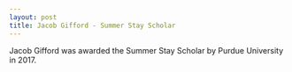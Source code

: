 ```yaml
---
layout: post
title: Jacob Gifford - Summer Stay Scholar
---
```

Jacob Gifford was awarded the Summer Stay Scholar by Purdue University in 2017.
